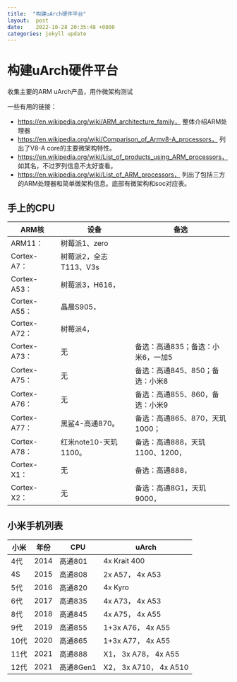 ```yaml
---
title:  "构建uArch硬件平台"
layout:  post
date:    2022-10-28 20:35:48 +0800
categories: jekyll update
---
```



# 构建uArch硬件平台

收集主要的ARM uArch产品，用作微架构测试

一些有用的链接：
 - https://en.wikipedia.org/wiki/ARM_architecture_family， 整体介绍ARM处理器
 - https://en.wikipedia.org/wiki/Comparison_of_Armv8-A_processors， 列出了V8-A core的主要微架构特性。
 - https://en.wikipedia.org/wiki/List_of_products_using_ARM_processors， 如其名，不过罗列信息不太好查看。
 - https://en.wikipedia.org/wiki/List_of_ARM_processors， 列出了包括三方的ARM处理器和简单微架构信息。底部有微架构和soc对应表。


## 手上的CPU

| ARM核      | 设备  |  备选 |
| ---        | ---   | --- |
| ARM11：     | 树莓派1、zero  |
| Cortex-A7： | 树莓派2，全志T113、V3s |
| Cortex-A53：| 树莓派3，H616， |
| Cortex-A55：| 晶晨S905，  |
| Cortex-A72：| 树莓派4，   |
| Cortex-A73：| 无   | 备选：高通835；备选：小米6，一加5 |
| Cortex-A75：| 无   | 备选：高通845、850；备选：小米8 |
| Cortex-A76：| 无   | 备选：高通855、860，备选：小米9 |
| Cortex-A77：| 黑鲨4-高通870。 | 备选：高通865、870，天玑1000； |
| Cortex-A78：| 红米note10-天玑1100。 | 备选：高通888，天玑1100、1200， |
| Cortex-X1： | 无   | 备选：高通888， |
| Cortex-X2： | 无   | 备选：高通8G1，天玑9000， |


## 小米手机列表

| 小米  | 年份   | CPU      | uArch |
| ---   | ---   | ---       | --- |
| 4代	| 2014	| 高通801	| 4x Krait 400
| 4S	| 2015	| 高通808	| 2x A57， 4x A53
| 5代	| 2016	| 高通820	| 4x Kyro
| 6代	| 2017	| 高通835	| 4x A73， 4x A53
| 8代	| 2018	| 高通845	| 4x A75， 4x A55
| 9代	| 2019	| 高通855	| 1+3x A76， 4x A55
| 10代	| 2020	| 高通865	| 1+3x A77， 4x A55
| 11代	| 2021	| 高通888	| X1， 3x A78， 4x A55
| 12代	| 2021	| 高通8Gen1	| X2， 3x A710， 4x A510

